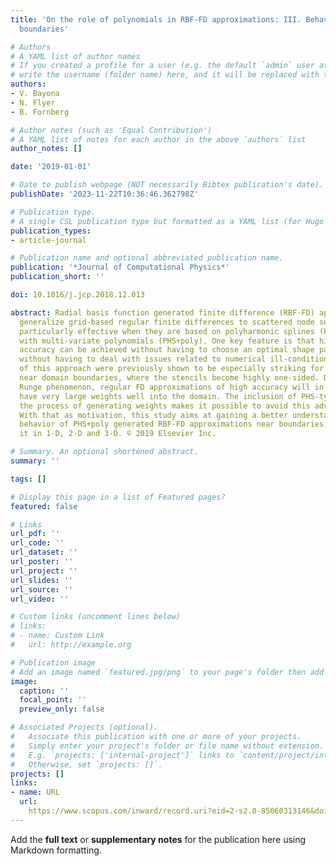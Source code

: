 ```yaml
---
title: 'On the role of polynomials in RBF-FD approximations: III. Behavior near domain
  boundaries'

# Authors
# A YAML list of author names
# If you created a profile for a user (e.g. the default `admin` user at `content/authors/admin/`), 
# write the username (folder name) here, and it will be replaced with their full name and linked to their profile.
authors:
- V. Bayona
- N. Flyer
- B. Fornberg

# Author notes (such as 'Equal Contribution')
# A YAML list of notes for each author in the above `authors` list
author_notes: []

date: '2019-01-01'

# Date to publish webpage (NOT necessarily Bibtex publication's date).
publishDate: '2023-11-22T10:36:46.362798Z'

# Publication type.
# A single CSL publication type but formatted as a YAML list (for Hugo requirements).
publication_types:
- article-journal

# Publication name and optional abbreviated publication name.
publication: '*Journal of Computational Physics*'
publication_short: ''

doi: 10.1016/j.jcp.2018.12.013

abstract: Radial basis function generated finite difference (RBF-FD) approximations
  generalize grid-based regular finite differences to scattered node sets. These become
  particularly effective when they are based on polyharmonic splines (PHS) augmented
  with multi-variate polynomials (PHS+poly). One key feature is that high orders of
  accuracy can be achieved without having to choose an optimal shape parameter and
  without having to deal with issues related to numerical ill-conditioning. The strengths
  of this approach were previously shown to be especially striking for approximations
  near domain boundaries, where the stencils become highly one-sided. Due to the polynomial
  Runge phenomenon, regular FD approximations of high accuracy will in such cases
  have very large weights well into the domain. The inclusion of PHS-type RBFs in
  the process of generating weights makes it possible to avoid this adverse effect.
  With that as motivation, this study aims at gaining a better understanding of the
  behavior of PHS+poly generated RBF-FD approximations near boundaries, illustrating
  it in 1-D, 2-D and 3-D. © 2019 Elsevier Inc.

# Summary. An optional shortened abstract.
summary: ''

tags: []

# Display this page in a list of Featured pages?
featured: false

# Links
url_pdf: ''
url_code: ''
url_dataset: ''
url_poster: ''
url_project: ''
url_slides: ''
url_source: ''
url_video: ''

# Custom links (uncomment lines below)
# links:
# - name: Custom Link
#   url: http://example.org

# Publication image
# Add an image named `featured.jpg/png` to your page's folder then add a caption below.
image:
  caption: ''
  focal_point: ''
  preview_only: false

# Associated Projects (optional).
#   Associate this publication with one or more of your projects.
#   Simply enter your project's folder or file name without extension.
#   E.g. `projects: ['internal-project']` links to `content/project/internal-project/index.md`.
#   Otherwise, set `projects: []`.
projects: []
links:
- name: URL
  url: 
    https://www.scopus.com/inward/record.uri?eid=2-s2.0-85060313146&doi=10.1016%2fj.jcp.2018.12.013&partnerID=40&md5=5ae8de23539f02180970290540b1b4eb
---
```


Add the **full text** or **supplementary notes** for the publication here using Markdown formatting.
